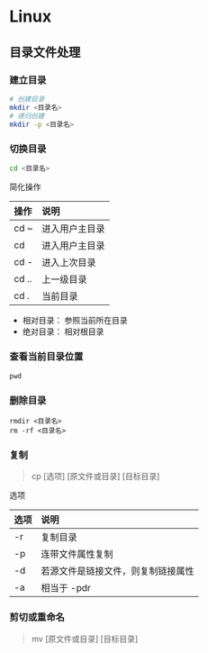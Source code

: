 # Linux

## 目录文件处理

### 建立目录

```sh
# 创建目录
mkdir <目录名>
# 递归创建
mkdir -p <目录名>
```

### 切换目录

```bash
cd <目录名>
```

简化操作

|操作 |说明          |
|:----|:-------------|
|cd ~ |进入用户主目录|
|cd   |进入用户主目录|
|cd - |进入上次目录  |
|cd ..|上一级目录    |
|cd . |当前目录      |

* 相对目录： 参照当前所在目录
* 绝对目录： 相对根目录

### 查看当前目录位置

```shell
pwd
```

### 删除目录
```shell
rmdir <目录名>
rm -rf <目录名>
```

### 复制
> cp [选项] [原文件或目录] [目标目录]

选项

|选项|说明|
|:--|:--|
|-r|复制目录|
|-p|连带文件属性复制|
|-d|若源文件是链接文件，则复制链接属性|
|-a|相当于 -pdr|

### 剪切或重命名
> mv [原文件或目录] [目标目录]
